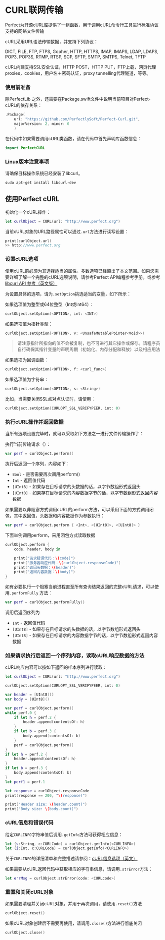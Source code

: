 # CURL联网传输

Perfect为开源cURL库提供了一组函数，用于调用cURL命令行工具进行标准协议支持的网络文件传输

cURL采用URL语法传输数据，并支持下列协议：

DICT, FILE, FTP, FTPS, Gopher, HTTP, HTTPS, IMAP, IMAPS, LDAP, LDAPS, POP3, POP3S, RTMP, RTSP, SCP, SFTP, SMTP, SMTPS, Telnet, TFTP

cURL内建支持SSL安全认证，HTTP POST，HTTP PUT，FTP上载，网页代理proxies，cookies，用户名＋密码认证，proxy tunnelling代理隧道，等等。

### 使用前准备

除PerfectLib 之外，还需要在Package.swift文件中说明当前项目对Perfect-cURL的依存关系：

``` swift
.Package(
	url: "https://github.com/PerfectlySoft/Perfect-Curl.git",
	majorVersion: 2, minor: 0
	)
```

在代码中如果需要调用cURL类函数，请在代码中首先声明库函数信息：

``` swift
import PerfectCURL
```

### Linux版本注意事项

请确保目标操作系统已经安装了libcurl。

```
sudo apt-get install libcurl-dev
```

## 使用Perfect cURL

初始化一个cURL操作：

``` swift
let curlObject = CURL(url: "http://www.perfect.org")
```

当前cURL对象的URL路径属性可以通过`.url`方法进行读写设置：

``` swift
print(curlObject.url)
>> http://www.perfect.org
```

### 设置cURL选项

使用cURL前必须为其选择适当的属性。多数选项已经超出了本文范围。如果您需要详细了解一个完整的cURL选项说明，请参考Perfect API编程参考手册，或参考[libcurl API 参考（英文版）](https://curl.haxx.se/libcurl/c/)

为设置具体的选项，请为`.setOption`挑选适当的变量，如下所示：

如果选项值为整型或64位整型（Int或Int64）：

``` swift
curlObject.setOption(<OPTION>, int: <INT>)
```

如果选项值为指针类型：

``` swift
curlObject.setOption(<OPTION>, v: <UnsafeMutablePointer<Void>>)
```
> 请注意指针所指向的值不会被复制，也不可进行其它操作或保存。请程序员自行确保其指针变量的声明周期（初始化、内存分配和释放）以及相应用法

如果选项为回调函数：

``` swift
curlObject.setOption(<OPTION>, f: <curl_func>)
```

如果选项值为字符串：

``` swift
curlObject.setOption(<OPTION>, s: <String>)
```

比如，当需要关闭SSL点对点认证时，请使用：

``` swift
curlObject.setOption(CURLOPT_SSL_VERIFYPEER, int: 0)
```

### 执行cURL操作并返回数据

当所有选项设置完毕时，就可以采取如下方法之一进行文件传输操作了：

执行当前传输请求（）：

``` swift
var perf = curlObject.perform()
```

执行后返回一个序列，内容如下：

* `Bool` - 是否需要再次调用perform()
* `Int` - 返回值代码
* `[UInt8]` - 如果存在目标请求的头数据的话，以字节数组形式返回头
* `[UInt8]` - 如果存在目标请求的内容数据字节的话，以字节数组形式返回内容数据

如果需要以非阻塞方式调用cURL的perform方法，可以采用下面的方式调用闭包，其中返回值，头数据和内容数据作为参数执行：

``` swift
var perf = curlObject.perform { <Int>, <[UInt8]>, <[UInt8]> }
```

下面举例调用perform，采用闭包方式读取数据

```swift
curlObject.perform {
    code, header, body in

    print("请求错误代码：\(code)")
    print("服务器响应代码：\(curlObject.responseCode)")
    print("返回头数据：\(header)")
    print("返回内容数据：\(body)")
}

```

如有必要执行一个阻塞当前进程直至所有查询结果返回的完整cURL请求，可以使用`.performFully` 方法：

```swift
var perf = curlObject.performFully()
```

调用后返回序列为

* `Int` - 返回值代码
* `[UInt8]` - 如果存在目标请求的头数据的话，以字节数组形式返回头
* `[UInt8]` - 如果存在目标请求的内容数据字节的话，以字节数组形式返回内容数据


### 如果请求执行后返回一个序列内容，读取cURL响应数据的方法

cURL响应内容可以按如下返回的样本序列进行读取：

``` swift
let curlObject = CURL(url: "http://www.perfect.org")

curlObject.setOption(CURLOPT_SSL_VERIFYPEER, int: 0)

var header = [UInt8]()
var body = [UInt8]()

var perf = curlObject.perform()
while perf.0 {
	if let h = perf.2 {
		header.append(contentsOf: h)
	}
	if let b = perf.3 {
		body.append(contentsOf: b)
	}
	perf = curlObject.perform()
}
if let h = perf.2 {
	header.append(contentsOf: h)
}
if let b = perf.3 {
	body.append(contentsOf: b)
}
let perf1 = perf.1

let response = curlObject.responseCode
print(response == 200, "\(response)")

print("Header size: \(header.count)")
print("Body size: \(body.count)")
```

### cURL信息和错误代码

给定`CURLINFO`字符串值后调用`.getInfo`方法可获得相应信息：

``` swift
let (s:String, c:CURLCode) = curlObject.getInfo(<CURLINFO>)
let (i:Int, c:CURLCode) = curlObject.getInfo(<CURLINFO>)
```

关于`CURLINFO`的详细清单和完整描述请参阅：[cURL信息选项（英文）](https://curl.haxx.se/libcurl/c/easy_getinfo_options.html)

如果需要从cURL返回代码中获取相应的字符串信息，请调用`.strError`方法：

```swift
let errMsg = curlObject.strError(code: <CURLcode>)
```

### 重置和关闭cURL对象

如果需要清理并关闭cURL对象，并用于再次调用，请使用`.reset()`方法

```swift
curlObject.reset()
```

如果cURL对象创建后不需要再使用，请调用`.close()`方法进行彻底关闭

```swift
curlObject.close()
```
